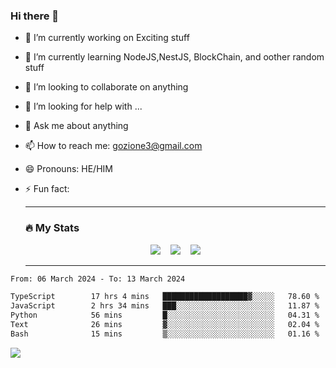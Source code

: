 ### Hi there 👋

<!--
**charlieScript/charlieScript** is a ✨ _special_ ✨ repository because its `README.md` (this file) appears on your GitHub profile.

Here are some ideas to get you started: -->

- 🔭 I’m currently working on Exciting stuff
- 🌱 I’m currently learning NodeJS,NestJS, BlockChain, and oother random stuff
- 👯 I’m looking to collaborate on anything
- 🤔 I’m looking for help with ...
- 💬 Ask me about anything
- 📫 How to reach me: gozione3@gmail.com
- 😄 Pronouns: HE/HIM
- ⚡ Fun fact:


  ---

  ### :fire: My Stats

  <div id="stats" align="center">
  <img src="http://github-readme-streak-stats.herokuapp.com?user=charlieScript&theme=dark&date_format=M%20j%5B%2C%20Y%5D" />&nbsp;&nbsp;&nbsp;
  <img src="https://github-readme-stats.vercel.app/api/top-langs/?username=charlieScript&layout=compact&theme=vision-friendly-dark"/>&nbsp;&nbsp;&nbsp;
  <img src="https://github-readme-stats.vercel.app/api?username=charlieScript&show_icons=true&theme=radical"/>
  </div>

  ---



<!--START_SECTION:waka-->

```txt
From: 06 March 2024 - To: 13 March 2024

TypeScript        17 hrs 4 mins   ███████████████████▓░░░░░   78.60 %
JavaScript        2 hrs 34 mins   ███░░░░░░░░░░░░░░░░░░░░░░   11.87 %
Python            56 mins         █░░░░░░░░░░░░░░░░░░░░░░░░   04.31 %
Text              26 mins         ▓░░░░░░░░░░░░░░░░░░░░░░░░   02.04 %
Bash              15 mins         ▒░░░░░░░░░░░░░░░░░░░░░░░░   01.16 %
```

<!--END_SECTION:waka-->
![](https://komarev.com/ghpvc/?username=charlieScript)
